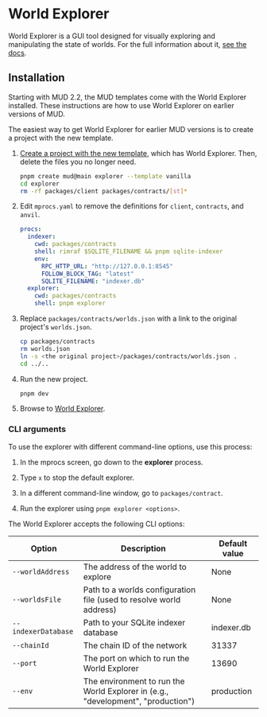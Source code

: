 # World Explorer

World Explorer is a GUI tool designed for visually exploring and manipulating the state of worlds.
For the full information about it, [see the docs](http://mud.dev/world-explorer).

## Installation

Starting with MUD 2.2, the MUD templates come with the World Explorer installed.
These instructions are how to use World Explorer on earlier versions of MUD.

The easiest way to get World Explorer for earlier MUD versions is to create a project with the new template.

1. [Create a project with the new template](https://mud.dev/quickstart), which has World Explorer.
   Then, delete the files you no longer need.

   ```sh copy
   pnpm create mud@main explorer --template vanilla
   cd explorer
   rm -rf packages/client packages/contracts/[st]*
   ```

1. Edit `mprocs.yaml` to remove the definitions for `client`, `contracts`, and `anvil`.

   ```yaml filename="mprocs.yaml" copy
   procs:
     indexer:
       cwd: packages/contracts
       shell: rimraf $SQLITE_FILENAME && pnpm sqlite-indexer
       env:
         RPC_HTTP_URL: "http://127.0.0.1:8545"
         FOLLOW_BLOCK_TAG: "latest"
         SQLITE_FILENAME: "indexer.db"
     explorer:
       cwd: packages/contracts
       shell: pnpm explorer
   ```

1. Replace `packages/contracts/worlds.json` with a link to the original project's `worlds.json`.

   ```sh copy
   cp packages/contracts
   rm worlds.json
   ln -s <the original project>/packages/contracts/worlds.json .
   cd ../..
   ```

1. Run the new project.

   ```sh copy
   pnpm dev
   ```

1. Browse to [World Explorer](http://localhost:13690).

### CLI arguments

To use the explorer with different command-line options, use this process:

1. In the mprocs screen, go down to the **explorer** process.

1. Type `x` to stop the default explorer.

1. In a different command-line window, go to `packages/contract`.

1. Run the explorer using `pnpm explorer <options>`.

The World Explorer accepts the following CLI options:

| Option              | Description                                                                      | Default value |
| ------------------- | -------------------------------------------------------------------------------- | ------------- |
| `--worldAddress`    | The address of the world to explore                                              | None          |
| `--worldsFile`      | Path to a worlds configuration file (used to resolve world address)              | None          |
| `--indexerDatabase` | Path to your SQLite indexer database                                             | indexer.db    |
| `--chainId`         | The chain ID of the network                                                      | 31337         |
| `--port`            | The port on which to run the World Explorer                                      | 13690         |
| `--env`             | The environment to run the World Explorer in (e.g., "development", "production") | production    |
